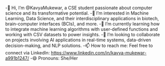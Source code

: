 -👋 Hi, I’m @KavyaMukewar, a CSE student passionate about computer science and its transformative potential.
-👀 I’m interested in Machine Learning, Data Science, and their interdisciplinary applications in biotech, brain-computer interfaces (BCIs), and more.
-🌱 I’m currently learning how to integrate machine learning algorithms with user-defined functions and working with CSV datasets to power insights.
-💞️ I’m looking to collaborate on projects involving AI applications in real-time systems, data-driven decision-making, and NLP solutions.
-📫 How to reach me: Feel free to connect via LinkedIn: https://www.linkedin.com/in/kavya-mukewar-a991b1247/
-😄 Pronouns: She/Her

<!---
KavyaMukewar/KavyaMukewar is a ✨ special ✨ repository because its `README.md` (this file) appears on your GitHub profile.
You can click the Preview link to take a look at your changes.
--->
